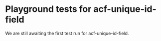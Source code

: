 # Playground tests for acf-unique-id-field
We are still awaiting the first test run for acf-unique-id-field.
